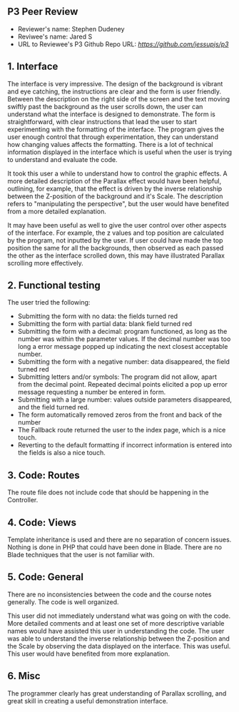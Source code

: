## P3 Peer Review

+ Reviewer's name: Stephen Dudeney
+ Reviwee's name: Jared S
+ URL to Reviewee's P3 Github Repo URL: *<https://github.com/jessupjs/p3>*


## 1. Interface

The interface is very impressive. The design of the background is vibrant and eye catching, the instructions are clear and the form is user friendly. Between the description on the right side of the screen and the text moving swiftly past the background as the user scrolls down, the user can understand what the interface is designed to demonstrate. The form is straightforward, with clear instructions that lead the user to start experimenting with the formatting of the interface. The program gives the user enough control that through experimentation, they can understand how changing values affects the formatting. There is a lot of technical information displayed in the interface which is useful when the user is trying to understand and evaluate the code.

It took this user a while to understand how to control the graphic effects. A more detailed description of the Parallax effect would have been helpful, outlining, for example, that the effect is driven by the inverse relationship between the Z-position of the background and it's Scale. The description refers to "manipulating the perspective", but the user would have benefited from a more detailed explanation.

It may have been useful as well to give the user control over other aspects of the interface. For example, the z values and top position are calculated by the program, not inputted by the user. If user could have made the top position the same for all the backgrounds, then observed as each passed the other as the interface scrolled down, this may have illustrated Parallax scrolling more effectively. 

## 2. Functional testing

The user tried the following:
+ Submitting the form with no data: the fields turned red
+ Submitting the form with partial data: blank field turned red
+ Submitting the form with a decimal: program functioned, as long as the number was within the parameter values. If the decimal number was too long a error message popped up indicating the next closest acceptable number. 
+ Submitting the form with a negative number: data disappeared, the field turned red
+ Submitting letters and/or symbols: The program did not allow, apart from the decimal point. Repeated decimal points elicited a pop up error message requesting a number be entered in form.  
+ Submitting with a large number: values outside parameters disappeared, and the field turned red.
+ The form automatically removed zeros from the front and back of the number
+ The Fallback route returned the user to the index page, which is a nice touch.
+ Reverting to the default formatting if incorrect information is entered into the fields is also a nice touch. 

## 3. Code: Routes

The route file does not include code that should be happening in the Controller.

## 4. Code: Views

Template inheritance is used and there are no separation of concern issues. Nothing is done in PHP that could have been done in Blade. There are no Blade techniques that the user is not familiar with. 

## 5. Code: General

There are no inconsistencies between the code and the course notes generally. The code is well organized. 

This user did not immediately understand what was going on with the code. More detailed comments and at least one set of more descriptive variable names would have assisted this user in understanding the code. The user was able to understand the inverse relationship between the Z-position and the Scale by observing the data displayed on the interface. This was useful. This user would have benefited from more explanation.


## 6. Misc
The programmer clearly has great understanding of Parallax scrolling, and great skill in creating a useful demonstration interface. 